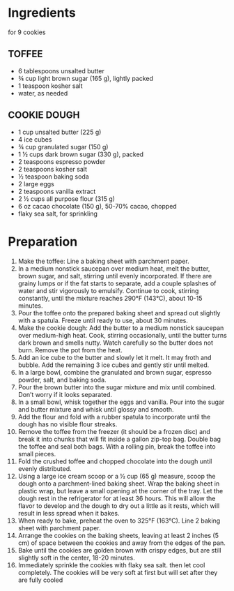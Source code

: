 # Ingredients

for 9 cookies

## TOFFEE

* 6 tablespoons unsalted butter
* ¾ cup light brown sugar (165 g), lightly packed
* 1 teaspoon kosher salt
* water, as needed

## COOKIE DOUGH

* 1 cup unsalted butter (225 g)
* 4 ice cubes
* ¾ cup granulated sugar (150 g)
* 1 ½ cups dark brown sugar (330 g), packed
* 2 teaspoons espresso powder
* 2 teaspoons kosher salt
* ½ teaspoon baking soda
* 2 large eggs
* 2 teaspoons vanilla extract
* 2 ½ cups all purpose flour (315 g)
* 6 oz cacao chocolate (150 g), 50-70% cacao, chopped
* flaky sea salt, for sprinkling


# Preparation
1. Make the toffee: Line a baking sheet with parchment paper.
1. In a medium nonstick saucepan over medium heat, melt the butter, brown sugar, and salt, stirring until evenly incorporated. If there are grainy lumps or if the fat starts to separate, add a couple splashes of water and stir vigorously to emulsify. Continue to cook, stirring constantly, until the mixture reaches 290°F (143°C), about 10-15 minutes.
1. Pour the toffee onto the prepared baking sheet and spread out slightly with a spatula. Freeze until ready to use, about 30 minutes.
1. Make the cookie dough: Add the butter to a medium nonstick saucepan over medium-high heat. Cook, stirring occasionally, until the butter turns dark brown and smells nutty. Watch carefully so the butter does not burn. Remove the pot from the heat.
1. Add an ice cube to the butter and slowly let it melt. It may froth and bubble. Add the remaining 3 ice cubes and gently stir until melted.
1. In a large bowl, combine the granulated and brown sugar, espresso powder, salt, and baking soda.
1. Pour the brown butter into the sugar mixture and mix until combined. Don’t worry if it looks separated.
1. In a small bowl, whisk together the eggs and vanilla. Pour into the sugar and butter mixture and whisk until glossy and smooth.
1. Add the flour and fold with a rubber spatula to incorporate until the dough has no visible flour streaks.
1. Remove the toffee from the freezer (it should be a frozen disc) and break it into chunks that will fit inside a gallon zip-top bag. Double bag the toffee and seal both bags. With a rolling pin, break the toffee into small pieces.
1. Fold the crushed toffee and chopped chocolate into the dough until evenly distributed.
1. Using a large ice cream scoop or a ½ cup (65 g) measure, scoop the dough onto a parchment-lined baking sheet. Wrap the baking sheet in plastic wrap, but leave a small opening at the corner of the tray. Let the dough rest in the refrigerator for at least 36 hours. This will allow the flavor to develop and the dough to dry out a little as it rests, which will result in less spread when it bakes.
1. When ready to bake, preheat the oven to 325°F (163°C). Line 2 baking sheet with parchment paper.
1. Arrange the cookies on the baking sheets, leaving at least 2 inches (5 cm) of space between the cookies and away from the edges of the pan.
1. Bake until the cookies are golden brown with crispy edges, but are still slightly soft in the center, 18-20 minutes.
1. Immediately sprinkle the cookies with flaky sea salt. then let cool completely. The cookies will be very soft at first but will set after they are fully cooled

